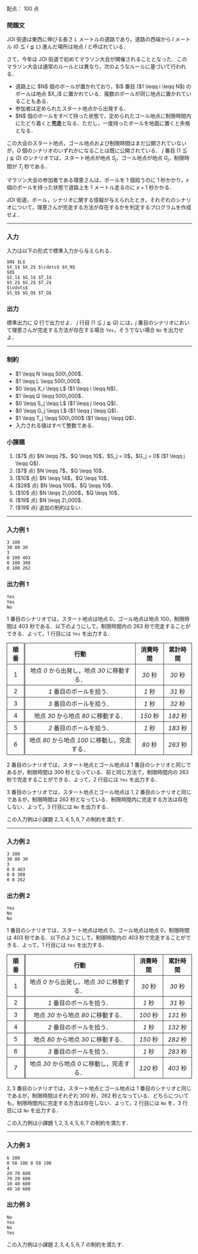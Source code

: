 配点： $100$ 点

### 問題文

JOI 街道は東西に伸びる長さ $L$ メートルの道路であり，道路の西端から $l$ メートル ($0 \leqq l \leqq L$) 進んだ場所は地点 $l$ と呼ばれている．

さて，今年は JOI 街道で初めてマラソン大会が開催されることとなった．このマラソン大会は通常のルールとは異なり，次のようなルールに基づいて行われる．

<ul>
<li> 道路上に $N$ 個のボールが置かれており，$i$ 番目 ($1 \leqq i \leqq N$) のボールは地点 $X_i$ に置かれている．複数のボールが同じ地点に置かれていることもある．
<li> 参加者は定められたスタート地点から出発する．
<li> $N$ 個のボールをすべて持った状態で，定められたゴール地点に制限時間内にたどり着くと<b>完走</b>となる．ただし，一度持ったボールを地面に置くと失格となる．
</ul>

この大会のスタート地点，ゴール地点および制限時間はまだ公開されていないが，$Q$ 個のシナリオのいずれかになることは既に公開されている．
$j$ 番目 ($1 \leqq j \leqq Q$) のシナリオでは，スタート地点が地点 $S_j$，ゴール地点が地点 $G_j$，制限時間が $T_j$ 秒である．

マラソン大会の参加者である理恵さんは，ボールを $1$ 個拾うのに $1$ 秒かかり，$x$ 個のボールを持った状態で道路上を $1$ メートル走るのに $x+1$ 秒かかる．

JOI 街道，ボール，シナリオに関する情報が与えられたとき，それぞれのシナリオについて，理恵さんが完走する方法が存在するかを判定するプログラムを作成せよ．

---

### 入力

入力は以下の形式で標準入力から与えられる．

~~~
$N$ $L$
$X_1$ $X_2$ $\cdots$ $X_N$
$Q$
$S_1$ $G_1$ $T_1$
$S_2$ $G_2$ $T_2$
$\vdots$
$S_Q$ $G_Q$ $T_Q$
~~~

### 出力

標準出力に $Q$ 行で出力せよ．
$j$ 行目 ($1 \leqq j \leqq Q$) には，$j$ 番目のシナリオにおいて理恵さんが完走する方法が存在する場合 <code>Yes</code>，そうでない場合 <code>No</code> を出力せよ．

---

### 制約

<ul>
<li> $1 \leqq N \leqq 500\,000$．
<li> $1 \leqq L \leqq 500\,000$．
<li> $0 \leqq X_i \leqq L$ ($1 \leqq i \leqq N$)．
<li> $1 \leqq Q \leqq 500\,000$．
<li> $0 \leqq S_j \leqq L$ ($1 \leqq j \leqq Q$)．
<li> $0 \leqq G_j \leqq L$ ($1 \leqq j \leqq Q$)．
<li> $1 \leqq T_j \leqq 500\,000$ ($1 \leqq j \leqq Q$)．
<li> 入力される値はすべて整数である．
</ul>

### 小課題

<ol>
<li> ($7$ 点) $N \leqq 7$，$Q \leqq 10$，$S_j = 0$，$G_j = 0$ ($1 \leqq j \leqq Q$)．
<li> ($7$ 点) $N \leqq 7$，$Q \leqq 10$．
<li> ($10$ 点) $N \leqq 14$，$Q \leqq 10$．
<li> ($28$ 点) $N \leqq 100$，$Q \leqq 10$．
<li> ($10$ 点) $N \leqq 2\,000$，$Q \leqq 10$．
<li> ($19$ 点) $N \leqq 2\,000$．
<li> ($19$ 点) 追加の制約はない．
</ol>

---

### 入力例 1

~~~
3 100
30 80 30
3
0 100 403
0 100 300
0 100 262
~~~

### 出力例 1

~~~
Yes
Yes
No
~~~

$1$ 番目のシナリオでは，スタート地点は地点 $0$，ゴール地点は地点 $100$，制限時間は $403$ 秒である．以下のようにして，制限時間内の $263$ 秒で完走することができる．よって，$1$ 行目には <code>Yes</code> を出力する．

<style>
.example-01-table th,
.example-01-table td {
    text-align: center;
    border: solid 1px;
    padding: 4px 8px;
}
.example-01-table tr > *:nth-last-child(4) {
    border-right: double 3px;
}
</style>

<table class="example-01-table">
<thead>
<tr>
<th>順番</th>
<th>行動</th>
<th>消費時間</th>
<th>累計時間</th>
</tr>
</thead>
<tbody>
<tr>
<td>1</td>
<td>地点 <var>0</var> から出発し，地点 <var>30</var> に移動する．</td>
<td><var>30</var> 秒</td>
<td><var>30</var> 秒</td>
</tr>
<tr>
<td>2</td>
<td><var>1</var> 番目のボールを拾う．</td>
<td><var>1</var> 秒</td>
<td><var>31</var> 秒</td>
</tr>
<tr>
<td>3</td>
<td><var>3</var> 番目のボールを拾う．</td>
<td><var>1</var> 秒</td>
<td><var>32</var> 秒</td>
</tr>
<tr>
<td>4</td>
<td>地点 <var>30</var> から地点 <var>80</var> に移動する．</td>
<td><var>150</var> 秒</td>
<td><var>182</var> 秒</td>
</tr>
<tr>
<td>5</td>
<td><var>2</var> 番目のボールを拾う．</td>
<td><var>1</var> 秒</td>
<td><var>183</var> 秒</td>
</tr>
<tr>
<td>6</td>
<td>地点 <var>80</var> から地点 <var>100</var> に移動し，完走する．</td>
<td><var>80</var> 秒</td>
<td><var>263</var> 秒</td>
</tr>
</tbody>
</table>

$2$ 番目のシナリオでは，スタート地点とゴール地点は $1$ 番目のシナリオと同じであるが，制限時間は $300$ 秒となっている．前と同じ方法で，制限時間内の $263$ 秒で完走することができる．よって，$2$ 行目には <code>Yes</code> を出力する．

$3$ 番目のシナリオでは，スタート地点とゴール地点は $1, 2$ 番目のシナリオと同じであるが，制限時間は $262$ 秒となっている．制限時間内に完走する方法は存在しない．よって，$3$ 行目には <code>No</code> を出力する．

この入力例は小課題 $2, 3, 4, 5, 6, 7$ の制約を満たす．

---

### 入力例 2

~~~
3 100
30 80 30
3
0 0 403
0 0 300
0 0 262
~~~

### 出力例 2

~~~
Yes
No
No
~~~

$1$ 番目のシナリオでは，スタート地点は地点 $0$，ゴール地点は地点 $0$，制限時間は $403$ 秒である．以下のようにして，制限時間内の $403$ 秒で完走することができる．よって，$1$ 行目には <code>Yes</code> を出力する．

<table class="example-01-table">
<thead>
<tr>
<th>順番</th>
<th>行動</th>
<th>消費時間</th>
<th>累計時間</th>
</tr>
</thead>
<tbody>
<tr>
<td>1</td>
<td>地点 <var>0</var> から出発し，地点 <var>30</var> に移動する．</td>
<td><var>30</var> 秒</td>
<td><var>30</var> 秒</td>
</tr>
<tr>
<td>2</td>
<td><var>1</var> 番目のボールを拾う．</td>
<td><var>1</var> 秒</td>
<td><var>31</var> 秒</td>
</tr>
<tr>
<td>3</td>
<td>地点 <var>30</var> から地点 <var>80</var> に移動する．</td>
<td><var>100</var> 秒</td>
<td><var>131</var> 秒</td>
</tr>
<tr>
<td>4</td>
<td><var>2</var> 番目のボールを拾う．</td>
<td><var>1</var> 秒</td>
<td><var>132</var> 秒</td>
</tr>
<tr>
<td>5</td>
<td>地点 <var>80</var> から地点 <var>30</var> に移動する．</td>
<td><var>150</var> 秒</td>
<td><var>282</var> 秒</td>
</tr>
<tr>
<td>6</td>
<td><var>3</var> 番目のボールを拾う．</td>
<td><var>1</var> 秒</td>
<td><var>283</var> 秒</td>
</tr>
<tr>
<td>7</td>
<td>地点 <var>30</var> から地点 <var>0</var> に移動し，完走する．</td>
<td><var>120</var> 秒</td>
<td><var>403</var> 秒</td>
</tr>
</tbody>
</table>

$2, 3$ 番目のシナリオでは，スタート地点とゴール地点は $1$ 番目のシナリオと同じであるが，制限時間はそれぞれ $300$ 秒，$262$ 秒となっている．どちらについても，制限時間内に完走する方法は存在しない．よって，$2$ 行目には <code>No</code> を，$3$ 行目には <code>No</code> を出力する．

この入力例は小課題 $1, 2, 3, 4, 5, 6, 7$ の制約を満たす．

---

### 入力例 3

~~~
6 100
0 50 100 0 50 100
4
20 70 600
70 20 600
10 40 600
40 10 600
~~~

### 出力例 3

~~~
No
Yes
No
Yes
~~~

この入力例は小課題 $2, 3, 4, 5, 6, 7$ の制約を満たす．


